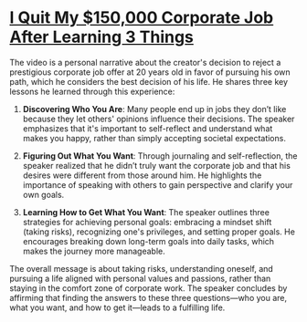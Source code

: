 # [I Quit My $150,000 Corporate Job After Learning 3 Things](https://www.youtube.com/watch?v=pPnT_lQKh7A&t=410s)
The video is a personal narrative about the creator's decision to reject a prestigious corporate job offer at 20 years old in favor of pursuing his own path, which he considers the best decision of his life. He shares three key lessons he learned through this experience:

1. **Discovering Who You Are**: Many people end up in jobs they don’t like because they let others' opinions influence their decisions. The speaker emphasizes that it's important to self-reflect and understand what makes you happy, rather than simply accepting societal expectations.

2. **Figuring Out What You Want**: Through journaling and self-reflection, the speaker realized that he didn’t truly want the corporate job and that his desires were different from those around him. He highlights the importance of speaking with others to gain perspective and clarify your own goals.

3. **Learning How to Get What You Want**: The speaker outlines three strategies for achieving personal goals: embracing a mindset shift (taking risks), recognizing one's privileges, and setting proper goals. He encourages breaking down long-term goals into daily tasks, which makes the journey more manageable.

The overall message is about taking risks, understanding oneself, and pursuing a life aligned with personal values and passions, rather than staying in the comfort zone of corporate work. The speaker concludes by affirming that finding the answers to these three questions—who you are, what you want, and how to get it—leads to a fulfilling life.
